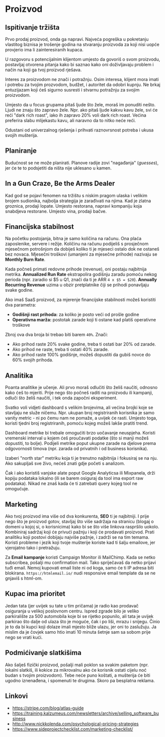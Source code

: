 # Proizvod

## Ispitivanje tržišta

Prvo prodaj proizvod, onda ga napravi. Najveća pogreška u pokretanju vlastitog biznisa je trošenje godina na stvaranju proizvoda za koji nisi uopće provjerio ima li zainteresiranih kupaca.

U razgovoru s potencijalnim klijentom umjesto da govoriš o svom proizvodu, postavljaj otvorena pitanja kako bi saznao kako oni doživljavaju problem i način na koji ga tvoj proizvod rješava.

Interes za proizvodom ne znači i potražnju. Osim interesa, klijent mora imati i potrebu za tvojim prozvodom, budžet, i autoritet da odobri kupnju. Ne brkaj entuzijazam koji ćeš sigurno susresti i stvarnu potražnju za svojim proizvodom.

Umjesto da u focus grupama pitaš ljude što žele, moraš im ponuditi nešto. Ljudi ne znaju što zapravo žele. Npr. ako pitaš ljude kakvu kavu žele, svi će reći "dark rich roast", iako ih zapravo 20% voli dark rich roast. Većina preferira slabu mlijekastu kavu, ali naravno da to nitko neće reći.

Odustani od univerzalnog rješenja i prihvati raznovrsnost potreba i ukusa svojih mušterija.

## Planiranje

Budućnost se ne može planirati. Planove radije zovi "nagađanja" (*guesses*), jer će te to podsjetiti da ništa nije uklesano u kamen.

## In a Gun Craze, Be the Arms Dealer

Kad god se pojavi fenomen na tržištu s niskim pragom ulaska i velikim brojem sudionika, najbolja strategija je zarađivati na njima. Kad je zlatna groznica, prodaji lopate. Umjesto restorana, napravi kompaniju koja snabdjeva restorane. Umjesto vina, prodaji bačve.

## Financijska stabilnost

Na početku postojanja, bitna je samo količina na računu. Ona plaća zaposlenike, servere i režije. Količinu na računu podijeliš s prosječnom mjesečnom potrošnjom da dobiješ koliko ti je mjeseci ostalo dok ne ostaneš bez novaca. Mjesečni troškovi (umanjeni za mjesečne prihode) nazivaju se **Monthly Burn Rate**.

Kada počneš primati redovne prihode (revenue), oni postaju najbitnija metrika. **Annualized Run Rate** ekstrapolira godišnju zaradu pomoću nekog perioda (npr. zaradio si $5 u Q1, znači da ti je ARR `4 x $5 = $20`).
**Annually Recurring Revenue** uzima u obzir pretplatnike čiji se prihodi ponavljaju svake godine.

Ako imaš SaaS proizvod, za mjerenje financijske stabilnosti možeš koristiti dva parametra:
* **Godišnji rast prihoda:** za koliko je posto veći od prošle godine
* **Operativna marža:** postotak zarade koji ti ostane kad platiš operativne troškove

Zbroj ova dva broja bi trebao biti barem `40%`. Znači:
* Ako prihod raste 20% svake godine, treba ti ostati bar 20% od zarade.
* Ako prihod ne raste, treba ti ostati 40% zarade.
* Ako prihod raste 100% godišnje, možeš dopustiti da gubiš novce do 60% svojih prihoda.

## Analitika

Poanta analitike je učenje. Ali prvo moraš odlučiti što želiš naučiti, odnosno kako ćeš to mjeriti. Prije nego što počneš raditi na proizvodu ili kampanji, odluči što želiš naučiti, i tek onda započni eksperiment.

Svatko voli vidjeti dashboard s velikim brojevima, ali većina brojki koje se stavljaju ne služe ničemu. Npr. ukupan broj registriranih korisnika je samo vanity metric - ni po čemu nam ne pomaže, a uvijek će rasti. Umjesto toga, koristi tjedni broj registriranih, pomoću kojeg možeš lakše pratiti trend.

Dashboard metrike bi trebale omogućiti brzo uočavanje neuspjeha. Koristi vremenski interval u kojem ćeš proučavati podatke (što si manji možeš dopustiti, to bolje). Podijeli metrike poput ukupne zarade na djelove prema odgovornosti timova (npr. zarada od privatnih i od business korisnika).

Izaberi "north star" metriku koja ti je trenutno najbitnija i fokusiraj se na nju. Ako sakupljaš sve živo, nećeš znati gdje početi s analizom.

Čak i ako koristiš vanjske alate poput Google Analyticsa ili Mixpanela, drži kopiju podataka lokalno (ili se barem osiguraj da tool ima export raw podataka). Nikad ne znaš kada će ti zatrebati query kojeg tool ne omogućuje.

## Marketing

Ako tvoj proizvod ima više od dva konkurenta, **SEO** ti je najbitniji. I prije nego što je proizvod gotov, stavljaj što više sadržaja na stranicu (blogaj o domeni u kojoj si, o korisnicima) kako bi se što više linkova raspršilo uokolo. Kombiniraj sadržaj koji će privući pažnju i koji će prodavati proizvod. Prati analitiku koji postovi dobijaju najviše pažnje, i zadrži se na tim temama. Koristi probleme i jezik koji tvoje mušterije koriste kad ti šalju emailove, jer vjerojatno tako i pretražuju.

Za **Email kampanje** koristi Campaign Monitor ili MailChimp. Kada se netko subscribea, pošalji mu confirmation mail. Tako spriječavaš da netko prijavi tuđi email. Nemoj kupovati email liste ni od koga, samo će ti IP adresa biti blokirana. `https://htmlemail.io/` nudi responsive email template da se ne gnjaviš s html-om.

## Kupac ima prioritet

Jedan tata (jer uvijek su tate u tim pričama) je radio kao prodavač osiguranja u velikoj poslovnom centru. Ispred zgrade bilo je veliko parkiralište za 500 automobila koje bi se rijetko popunilo, ali tata je uvijek parkirao što dalje od ulaza što je moguće, čak i po liši, mrazu i snijegu. Činio je to da bi kupci koji dolaze imali mjesto bliže ulazu, jer oni to zaslužuju. Ja mislim da je čovjek samo htio imati 10 minuta šetnje sam sa sobom prije nego se vrati kući.

## Podmićivanje slatkišima

Ako šalješ fizički proizvod, pošalji mali poklon sa svakim paketom (npr. lokalni slatkiš, ili kokice za mikrovalnu ako će korisnik ostati cijelu noć budan s tvojim proizvodom). Tebe neće puno koštati, a mušterija će biti ugodno iznenađena, i spomenuti te drugima. Skoro pa besplatna reklama.

## Linkovi

* https://stripe.com/blog/atlas-guide
* https://training.kalzumeus.com/newsletters/archive/selling_software_business
* http://www.nickkolenda.com/psychological-pricing-strategies
* https://www.sideprojectchecklist.com/marketing-checklist/

